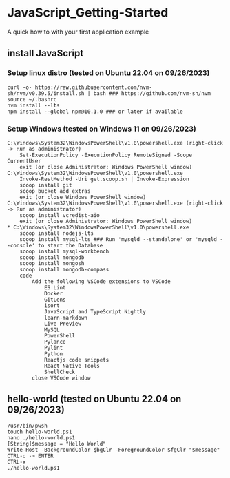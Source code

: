 # JavaScript_Getting-Started
A quick how to with your first application example

## __install JavaScript__
 
### Setup linux distro (tested on Ubuntu 22.04 on 09/26/2023)
    curl -o- https://raw.githubusercontent.com/nvm-sh/nvm/v0.39.5/install.sh | bash ### https://github.com/nvm-sh/nvm
    source ~/.bashrc
    nvm install --lts
    npm install --global npm@10.1.0 ### or later if available

 
### Setup Windows (tested on Windows 11 on 09/26/2023)
    C:\Windows\System32\WindowsPowerShell\v1.0\powershell.exe (right-click -> Run as administrator)
        Set-ExecutionPolicy -ExecutionPolicy RemoteSigned -Scope CurrentUser
        exit (or close Administrator: Windows PowerShell window)
    C:\Windows\System32\WindowsPowerShell\v1.0\powershell.exe
        Invoke-RestMethod -Uri get.scoop.sh | Invoke-Expression
        scoop install git
        scoop bucket add extras
        exit (or close Windows PowerShell window)
    C:\Windows\System32\WindowsPowerShell\v1.0\powershell.exe (right-click -> Run as administrator)
        scoop install vcredist-aio
        exit (or close Administrator: Windows PowerShell window)
    * C:\Windows\System32\WindowsPowerShell\v1.0\powershell.exe
        scoop install nodejs-lts
        scoop install mysql-lts ### Run 'mysqld --standalone' or 'mysqld --console' to start the Database
        scoop install mysql-workbench
        scoop install mongodb
        scoop install mongosh
        scoop install mongodb-compass
        code
            Add the following VSCode extensions to VSCode
                ES Lint
                Docker
                GitLens
                isort
                JavaScript and TypeScript Nightly
                learn-markdown
                Live Preview
                MySQL
                PowerShell
                Pylance
                Pylint
                Python
                Reactjs code snippets
                React Native Tools
                ShellCheck
            close VSCode window
 
## __hello-world__ (tested on Ubuntu 22.04 on 09/26/2023)
    /usr/bin/pwsh
    touch hello-world.ps1
    nano ./hello-world.ps1
    [String]$message = "Hello World"
    Write-Host -BackgroundColor $bgClr -ForegroundColor $fgClr "$message"
    CTRL-o -> ENTER
    CTRL-x
    ./hello-world.ps1
